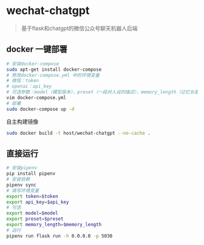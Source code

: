 # wechat-chatgpt
> 基于flask和chatgpt的微信公众号聊天机器人后端

## docker 一键部署
```sh
# 安装docker-compose
sudo apt-get install docker-compose
# 修改docker-compose.yml 中的环境变量
# 微信：token
# openai：api_key
# 可选参数：model（模型版本），preset（一段对人设的描述），memory_length（记忆长度）
vim docker-compose.yml
# 部署
sudo docker-compose up -d
```

自主构建镜像
```sh
sudo docker build -t host/wechat-chatgpt --no-cache .
```

## 直接运行
```sh
# 安装pipenv
pip install pipenv
# 安装依赖
pipenv sync
# 填写环境变量
export token=$token
export api_key=$api_key
# 可选
export model=$model
export preset=$preset
export memory_length=$memory_length
# 运行
pipenv run flask run -h 0.0.0.0 -p 5030
```